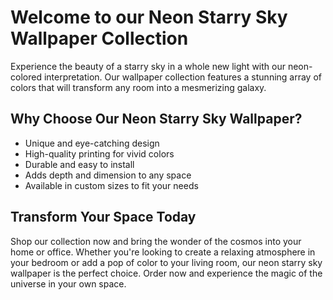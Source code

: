 <!--
Write me markdown content of website with wallpaper:

"A neon-colored interpretation of a starry sky"

The header of the page should not be copy of the text but rather a real content of the website which is using this wallpaper.
-->

<!--font:Poppins-->

# Welcome to our Neon Starry Sky Wallpaper Collection

Experience the beauty of a starry sky in a whole new light with our neon-colored interpretation. Our wallpaper collection features a stunning array of colors that will transform any room into a mesmerizing galaxy.

## Why Choose Our Neon Starry Sky Wallpaper?

- Unique and eye-catching design
- High-quality printing for vivid colors
- Durable and easy to install
- Adds depth and dimension to any space
- Available in custom sizes to fit your needs

## Transform Your Space Today

Shop our collection now and bring the wonder of the cosmos into your home or office. Whether you're looking to create a relaxing atmosphere in your bedroom or add a pop of color to your living room, our neon starry sky wallpaper is the perfect choice. Order now and experience the magic of the universe in your own space.

